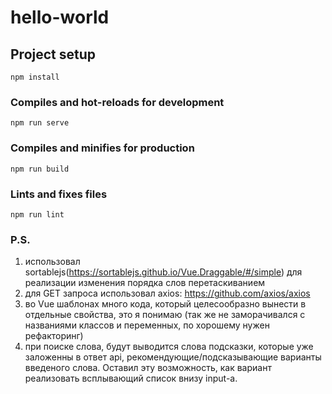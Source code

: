 # hello-world

## Project setup
```
npm install
```

### Compiles and hot-reloads for development
```
npm run serve
```

### Compiles and minifies for production
```
npm run build
```

### Lints and fixes files
```
npm run lint
```

### P.S.
1. использовал sortablejs(https://sortablejs.github.io/Vue.Draggable/#/simple) для реализации изменения порядка слов перетаскиванием 
2. для  GET запроса использовал axios: https://github.com/axios/axios
3. во Vue шаблонах много кода, который целесообразно вынести в отдельные свойства, это я понимаю (так же не заморачивался с названиями классов и переменных, по хорошему нужен рефакторинг)
4. при поиске слова, будут выводится слова подсказки, которые уже заложенны в ответ api, рекомендующие/подсказывающие варианты введеного слова. Оставил эту возможность, как вариант реализовать всплывающий список внизу input-а.

